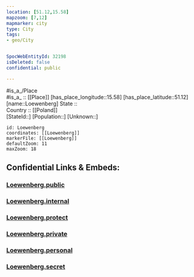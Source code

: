 ```yaml
---
location: [51.12,15.58] 
mapzoom: [7,12] 
mapmarker: city 
type: City
tags:
- geo/City


SpocWebEntityId: 32198
isDeleted: false
confidential: public

---
```

#is_a_/Place  
#is_a_ :: [[Place]] 
[has_place_longitude::15.58] 
[has_place_latitude::51.12] 
[name::Loewenberg] 
State ::  
Country :: [[Poland]]  
[StateId::] 
[Population::] 
[Unknown::] 


```leaflet
id: Loewenberg
coordinates: [[Loewenberg]] 
markerFile: [[Loewenberg]] 
defaultZoom: 11 
maxZoom: 18
```


## Confidential Links & Embeds: 

### [Loewenberg.public](/_public/\Earth\Continent\Europe\Europe~East\Poland\Provinces~Poland\Lower_Silesian\CityLoewenberg.public.md) 

### [Loewenberg.internal](/_internal/\Earth\Continent\Europe\Europe~East\Poland\Provinces~Poland\Lower_Silesian\CityLoewenberg.internal.md) 

### [Loewenberg.protect](/_protect/\Earth\Continent\Europe\Europe~East\Poland\Provinces~Poland\Lower_Silesian\CityLoewenberg.protect.md) 

### [Loewenberg.private](/_private/\Earth\Continent\Europe\Europe~East\Poland\Provinces~Poland\Lower_Silesian\CityLoewenberg.private.md) 

### [Loewenberg.personal](/_personal/\Earth\Continent\Europe\Europe~East\Poland\Provinces~Poland\Lower_Silesian\CityLoewenberg.personal.md) 

### [Loewenberg.secret](/_secret/\Earth\Continent\Europe\Europe~East\Poland\Provinces~Poland\Lower_Silesian\CityLoewenberg.secret.md)

